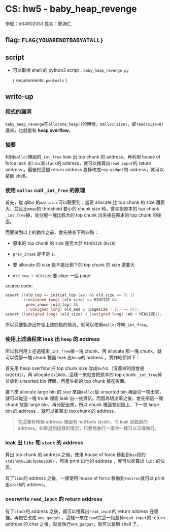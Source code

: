 # CS: hw5 - baby\_heap\_revenge

學號：b04902053 姓名：鄭淵仁

## flag: `FLAG{YOUARENOTBABYATALL}`

## script

- 可以取得 shell 的 python3 script：`baby_heap_revenge.py`

  ( requirements: `pwntools` )

## write-up

### 程式的漏洞

`baby_heap_revenge`在`allocate_heap()`的時候，`malloc(size)`，卻`read(size+8)`進來，也就是有 **heap overflow**。

### 摘要

利用`malloc`裡面的`_int_free` leak 出 top chunk 的 address，再利用 house of force leak 出`libc`和`stack`的 address，就可以推算出`read_input`的 return address 。最後把這個 return address 蓋掉改成`rop_gadget`的 address，就可以拿到 shell。

### 使用 `malloc` call `_int_free` 的原理

首先，從 glibc 的`malloc.c`可以觀察到：當要 allocate 比 top chunk 的 size 還要大，並且比`mmap`的 threshold 要小的 chunk size 時，會先把原本的 top chunk `_int_free`掉，並分配一塊比較大的 top chunk 出來接在原本的 top chunk 的後面。

而要做到以上的動作之前，會先檢查下列四點：

- 原本的 top chunk 的 size 是否大於 `MINISIZE` (`0x10`)

- `prev_inuse` 是不是 `1`。

- 要 allocate 的 size 是不是比剩下的 top chunk 的 size 還要大

- `old_top + oldsize` 要 align 一個 page.

source code:

```c
assert ((old_top == initial_top (av) && old_size == 0) ||
        ((unsigned long) (old_size) >= MINSIZE &&
         prev_inuse (old_top) &&
         ((unsigned long) old_end & (pagesize - 1)) == 0));
assert ((unsigned long) (old_size) < (unsigned long) (nb + MINSIZE));
```

所以只要製造出符合上述四點的情況，就可以使用`malloc`呼叫`_int_free`。

### 使用上述過程來 leak 出 `heap` 的 address

所以我利用上述過程來`_int_free`掉一塊 chunk，再 allocate 那一塊 chunk，就可以從那一塊 chunk 裡面 leak 出`heap`的 address 。實作細節如下：

首先用 heap overflow 把 top chunk size 改成`0xfd1`（沒蓋掉的話會是`0x20fd1`），再 allocate `0x1000`，這樣一來就會把原本的 top chunk `_int_free`掉並放到 unsorted bin 裡面，再產生新的 top chunk 接在後面。

接下來 allocate large bin 的 size 來讓`malloc`從 unsorted bin 裡面切一塊出來，就可以從這一塊 trunk 裡面 leak 出一些資訊。而因為切出來之後，會先把這一塊 chunk 放到 large bin，再分配出來，所以 chunk 裡面會記錄上、下一塊 large bin 的 address ，就可以推算出 top chunk 的 address。

> 在這裡有時候 address 裡面有 null byte (`0x00`)，而 leak 到錯誤的 address。如果遇到這樣的情況，只要再執行一兩次一樣可以正確執行。

### leak 出 `libc` 和 `stack` 的 address

算出 top chunk 的 address 之後，使用 house of force 移動到`bss`段的`stdin@@GLIBC`(`0x602030`) ，然後 print 出他的 address ，就可以推算出 `libc` 的位置。

有了`libc`的 address 之後，一樣使用 house of force 移動到`environ`就可以 print 出`stack`的 address。

### overwrite `read_input` 的 return address

有了`stack`的 address 之後，就可以推算出`read_input`的 return address 在哪裡。再把它改成 `one_gadget` ，這樣一來在`read`完這一段蓋掉`read_input`的 return address 的 char 之後，就會執行`one_gadget`，就可以拿到 shell 了。